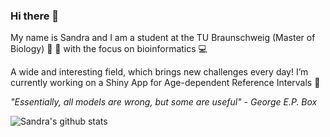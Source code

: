 ### Hi there 👋

My name is Sandra and I am a student at the TU Braunschweig (Master of Biology) :seedling: :microscope: with the focus on bioinformatics :computer: 

A wide and interesting field, which brings new challenges every day! I’m currently working on a Shiny App for Age-dependent Reference Intervals :syringe:

_"Essentially, all models are wrong, but some are useful" - George E.P. Box_

![Sandra's github stats](https://github-readme-stats.vercel.app/api?username=SandraKla&show_icons=true) 

<!--
**SandraKla/SandraKla** is a ✨ _special_ ✨ repository because its `README.md` (this file) appears on your GitHub profile.

Here are some ideas to get you started:

- 🔭 I’m currently working on ...
- 🌱 I’m currently learning ...
- 👯 I’m looking to collaborate on ...
- 🤔 I’m looking for help with ...
- 💬 Ask me about ...
- 📫 How to reach me: ...
- 😄 Pronouns: ...
- ⚡ Fun fact: ...
-->
